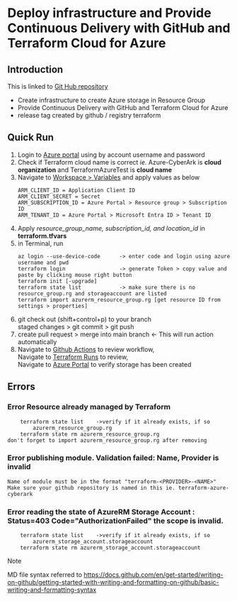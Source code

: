 # Deploy infrastructure and Provide Continuous Delivery with GitHub and Terraform Cloud for Azure

## Introduction 
This is linked to [Git Hub repository](https://github.com/juliayjung/terraform-azure-cyberark)
- Create infrastructure to create Azure storage in Resource Group
- Provide Continuous Delivery with GitHub and Terraform Cloud for Azure
- release tag created by github / registry terraform

## Quick Run
1.  Login to [Azure portal](portal.azure.com) using by account username and password
2.  Check if Terraform cloud name is correct 
    *ie.* Azure-CyberArk is **cloud organization** and TerraformAzureTest is **cloud name** 
3.  Navigate to [Workspace > Variables](https://app.terraform.io/app/Azure-CyberArk/workspaces/TerraformAzureTest/variables)
    and apply values as below
    ```
    ARM_CLIENT_ID = Application Client ID
    ARM_CLIENT_SECRET = Secret
    ARM_SUBSCRIPTION_ID = Azure Portal > Resource group > Subscription ID
    ARM_TENANT_ID = Azure Portal > Microsoft Entra ID > Tenant ID
    ```
4.  Apply *resource_group_name, subscription_id, and location_id* in **terraform.tfvars**
5.  in Terminal, run
    ```
    az login --use-device-code      -> enter code and login using azure username and pwd
    terraform login                 -> generate Token > copy value and paste by clicking mouse right button
    terraform init [-upgrade]       
    terraform state list            -> make sure there is no resource_group.rg and storageaccount are listed
    terraform import azurerm_resource_group.rg [get resource ID from settings > properties]
    ```
6.  git check out    (shift+control+p) to your branch \
    staged changes > git commit > git push 
7.  create pull request > merge into main branch    <- This will run action automatically
8.  Navigate to [Github Actions](https://github.com/juliayjung/terraform-azure-cyberark/actions) to review workflow, \
    Navigate to [Terraform Runs](https://app.terraform.io/app/Azure-CyberArk/workspaces/TerraformAzureTest/runs) to review, \
    Navigate to [Azure Portal](https://portal.azure.com/#home) to verify storage has been created

## Errors
###   Error Resource already managed by Terraform
        terraform state list    ->verify if it already exists, if so 
            azurerm_resource_group.rg 
        terraform state rm azurerm_resource_group.rg 
    don't forget to import azurerm_resource_group.rg after removing 

###   Error publishing module. Validation failed: Name, Provider is invalid
    Name of module must be in the format "terraform-<PROVIDER>-<NAME>" 
    Make sure your github repository is named in this ie. terraform-azure-cyberark 

###   Error reading the state of AzureRM Storage Account : Status=403 Code="AuthorizationFailed" the scope is invalid.
        terraform state list    ->verify if it already exists, if so 
            azurerm_storage_account.storageaccount 
        terraform state rm azurerm_storage_account.storageaccount 

> [!NOTE]
> MD file syntax referred to https://docs.github.com/en/get-started/writing-on-github/getting-started-with-writing-and-formatting-on-github/basic-writing-and-formatting-syntax